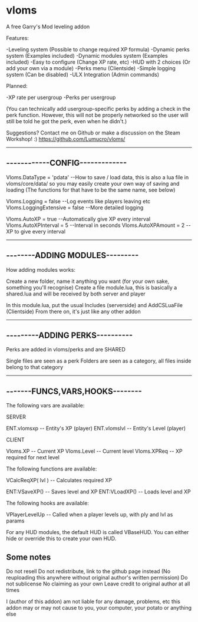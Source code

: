 # vloms
A free Garry's Mod leveling addon

Features:

-Leveling system (Possible to change required XP formula)
-Dynamic perks system (Examples included)
-Dynamic modules system (Examples included)
-Easy to configure (Change XP rate, etc)
-HUD with 2 choices (Or add your own via a module)
-Perks menu (Clientside)
-Simple logging system (Can be disabled)
-ULX Integration (Admin commands)

Planned:

-XP rate per usergroup
-Perks per usergroup

(You can technically add usergroup-specific perks by adding a check in the perk function. However, this will not be properly networked so the user will still be told he got the perk, even when he didn't.)

Suggestions? Contact me on Github or make a discussion on the Steam Workshop! :)
https://github.com/Lumucro/vloms/


-------------------------------
------------CONFIG-------------
-------------------------------


Vloms.DataType = 'pdata' --How to save / load data, this is also a lua file in vloms/core/data/ so you may easily create your own way of saving and loading (The functions for that have to be the same name, see below)

Vloms.Logging = false --Log events like players leaving etc
Vloms.LoggingExtensive = false --More detailed logging

Vloms.AutoXP = true --Automatically give XP every interval
Vloms.AutoXPInterval = 5 --Interval in seconds
Vloms.AutoXPAmount = 2 --XP to give every interval


-------------------------------
--------ADDING MODULES---------
-------------------------------


How adding modules works:

Create a new folder, name it anything you want (for your own sake, something you'll recognise)
Create a file module.lua, this is basically a shared.lua and will be received by both server and player

In this module.lua, put the usual Includes (serverside) and AddCSLuaFile (Clientside)
From there on, it's just like any other addon


-------------------------------
---------ADDING PERKS----------
-------------------------------


Perks are added in vloms/perks and are SHARED

Single files are seen as a perk
Folders are seen as a category, all files inside belong to that category


-------------------------------
-------FUNCS,VARS,HOOKS--------
-------------------------------


The following vars are available:

SERVER

ENT.vlomsxp		-- Entity's XP (player)
ENT.vlomslvl		-- Entity's Level (player)

CLIENT

Vloms.XP		-- Current XP
Vloms.Level		-- Current level
Vloms.XPReq		-- XP required for next level



The following functions are available:

VCalcReqXP( lvl ) 	-- Calculates required XP

ENT:VSaveXP()		-- Saves level and XP
ENT:VLoadXP()		-- Loads level and XP



The following hooks are available:

VPlayerLevelUp 		-- Called when a player levels up, with ply and lvl as params



For any HUD modules, the default HUD is called VBaseHUD.
You can either hide or override this to create your own HUD.


Some notes
-----------

Do not resell
Do not redistribute, link to the github page instead (No reuploading this anywhere without original author's written permission)
Do not sublicense
No claiming as your own
Leave credit to original author at all times

I (author of this addon) am not liable for any damage, problems, etc this addon may or may not cause to you, your computer, your potato or anything else
